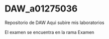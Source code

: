 # DAW_a01275036
Repositorio de DAW Aqui subire mis laboratorios

El examen se encuentra en la rama Examen
